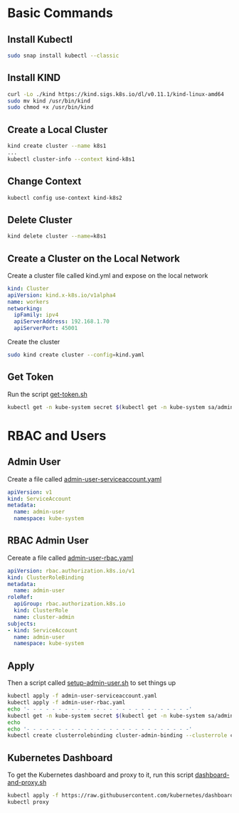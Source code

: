 

# Basic Commands

## Install Kubectl

```bash
sudo snap install kubectl --classic
```

## Install KIND

```bash
curl -Lo ./kind https://kind.sigs.k8s.io/dl/v0.11.1/kind-linux-amd64
sudo mv kind /usr/bin/kind
sudo chmod +x /usr/bin/kind
```

## Create a Local Cluster

```bash
kind create cluster --name k8s1
...
kubectl cluster-info --context kind-k8s1
```

## Change Context

```bash
kubectl config use-context kind-k8s2
```

## Delete Cluster

```bash
kind delete cluster --name=k8s1
```

## Create a Cluster on the Local Network

Create a cluster file called kind.yml and expose on the local network

```yaml
kind: Cluster
apiVersion: kind.x-k8s.io/v1alpha4
name: workers
networking:
  ipFamily: ipv4
  apiServerAddress: 192.168.1.70
  apiServerPort: 45001
```

Create the cluster

```bash
sudo kind create cluster --config=kind.yaml
```

## Get Token

Run the script [get-token.sh](./assets/get-token.sh)
```bash
kubectl get -n kube-system secret $(kubectl get -n kube-system sa/admin-user -o jsonpath="{.secrets[0].name}") -o go-template="{{.data.token | base64decode}}"
```

# RBAC and Users

## Admin User

Create a file called [admin-user-serviceaccount.yaml](./assets/admin-user-serviceaccount.yaml)

```yaml
apiVersion: v1
kind: ServiceAccount
metadata:
  name: admin-user
  namespace: kube-system
```

## RBAC Admin User

Cereate a file called [admin-user-rbac.yaml](./assets/admin-user-rbac.yaml)

```yaml
apiVersion: rbac.authorization.k8s.io/v1
kind: ClusterRoleBinding
metadata:
  name: admin-user
roleRef:
  apiGroup: rbac.authorization.k8s.io
  kind: ClusterRole
  name: cluster-admin
subjects:
- kind: ServiceAccount
  name: admin-user
  namespace: kube-system
```

## Apply

Then a script called [setup-admin-user.sh](./assets/setup-admin-user.sh) to set things up

```bash
kubectl apply -f admin-user-serviceaccount.yaml
kubectl apply -f admin-user-rbac.yaml
echo '- - - - - - - - - - - - - - - - - - - - - - - - - -'
kubectl get -n kube-system secret $(kubectl get -n kube-system sa/admin-user -o jsonpath="{.secrets[0].name}") -o go-template="{{.data.token | base64decode}}" | tee token.txt
echo
echo '- - - - - - - - - - - - - - - - - - - - - - - - - -'
kubectl create clusterrolebinding cluster-admin-binding --clusterrole cluster-admin --user admin-user
```

## Kubernetes Dashboard

To get the Kubernetes dashboard and proxy to it, run this script [dashboard-and-proxy.sh](./assets/dashboard-and-proxy.sh)

```bash
kubectl apply -f https://raw.githubusercontent.com/kubernetes/dashboard/v2.3.1/aio/deploy/recommended.yaml
kubectl proxy
```